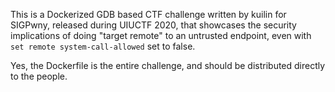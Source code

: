 This is a Dockerized GDB based CTF challenge written by kuilin for SIGPwny, released during UIUCTF 2020, that showcases the security implications of doing "target remote" to an untrusted endpoint, even with `set remote system-call-allowed` set to false. 

Yes, the Dockerfile is the entire challenge, and should be distributed directly to the people. 
